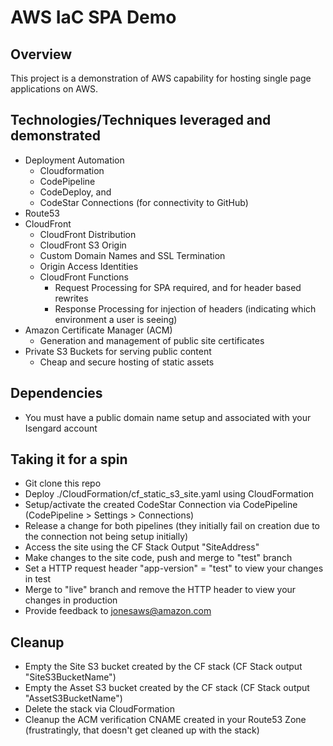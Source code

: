 # AWS IaC SPA Demo
## Overview
This project is a demonstration of AWS capability for hosting single page applications on AWS.

## Technologies/Techniques leveraged and demonstrated
- Deployment Automation
  - Cloudformation
  - CodePipeline
  - CodeDeploy, and
  - CodeStar Connections (for connectivity to GitHub)
- Route53
- CloudFront
  - CloudFront Distribution
  - CloudFront S3 Origin
  - Custom Domain Names and SSL Termination
  - Origin Access Identities
  - CloudFront Functions
    - Request Processing for SPA required, and for header based rewrites
    - Response Processing for injection of headers (indicating which environment a user is seeing)
- Amazon Certificate Manager (ACM)
  - Generation and management of public site certificates
- Private S3 Buckets for serving public content
  - Cheap and secure hosting of static assets

## Dependencies
* You must have a public domain name setup and associated with your Isengard account

## Taking it for a spin
* Git clone this repo
* Deploy ./CloudFormation/cf_static_s3_site.yaml using CloudFormation
* Setup/activate the created CodeStar Connection via CodePipeline (CodePipeline > Settings > Connections)
* Release a change for both pipelines (they initially fail on creation due to the connection not being setup initially)
* Access the site using the CF Stack Output "SiteAddress"
* Make changes to the site code, push and merge to "test" branch
* Set a HTTP request header "app-version" = "test" to view your changes in test
* Merge to "live" branch and remove the HTTP header to view your changes in production
* Provide feedback to jonesaws@amazon.com 

## Cleanup
* Empty the Site S3 bucket created by the CF stack (CF Stack output "SiteS3BucketName")
* Empty the Asset S3 bucket created by the CF stack (CF Stack output "AssetS3BucketName")
* Delete the stack via CloudFormation
* Cleanup the ACM verification CNAME created in your Route53 Zone (frustratingly, that doesn't get cleaned up with the stack)
